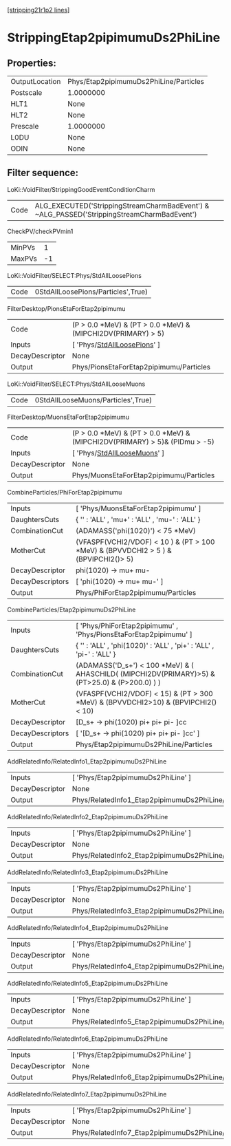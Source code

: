 [[stripping21r1p2 lines]](./stripping21r1p2-index)

# StrippingEtap2pipimumuDs2PhiLine

## Properties:

|                |                                        |
|----------------|----------------------------------------|
| OutputLocation | Phys/Etap2pipimumuDs2PhiLine/Particles |
| Postscale      | 1.0000000                              |
| HLT1           | None                                   |
| HLT2           | None                                   |
| Prescale       | 1.0000000                              |
| L0DU           | None                                   |
| ODIN           | None                                   |

## Filter sequence:

LoKi::VoidFilter/StrippingGoodEventConditionCharm

|      |                                                                                            |
|------|--------------------------------------------------------------------------------------------|
| Code | ALG_EXECUTED('StrippingStreamCharmBadEvent') & ~ALG_PASSED('StrippingStreamCharmBadEvent') |

CheckPV/checkPVmin1

|        |     |
|--------|-----|
| MinPVs | 1   |
| MaxPVs | -1  |

LoKi::VoidFilter/SELECT:Phys/StdAllLoosePions

|      |                                    |
|------|------------------------------------|
| Code | 0StdAllLoosePions/Particles',True) |

FilterDesktop/PionsEtaForEtap2pipimumu

|                 |                                                                                     |
|-----------------|-------------------------------------------------------------------------------------|
| Code            | (P \> 0.0 \*MeV) & (PT \> 0.0 \*MeV) & (MIPCHI2DV(PRIMARY) \> 5)                    |
| Inputs          | [ 'Phys/[StdAllLoosePions](./stripping21r1p2-commonparticles-stdallloosepions)' ] |
| DecayDescriptor | None                                                                                |
| Output          | Phys/PionsEtaForEtap2pipimumu/Particles                                             |

LoKi::VoidFilter/SELECT:Phys/StdAllLooseMuons

|      |                                    |
|------|------------------------------------|
| Code | 0StdAllLooseMuons/Particles',True) |

FilterDesktop/MuonsEtaForEtap2pipimumu

|                 |                                                                                     |
|-----------------|-------------------------------------------------------------------------------------|
| Code            | (P \> 0.0 \*MeV) & (PT \> 0.0 \*MeV) & (MIPCHI2DV(PRIMARY) \> 5)& (PIDmu \> -5)     |
| Inputs          | [ 'Phys/[StdAllLooseMuons](./stripping21r1p2-commonparticles-stdallloosemuons)' ] |
| DecayDescriptor | None                                                                                |
| Output          | Phys/MuonsEtaForEtap2pipimumu/Particles                                             |

CombineParticles/PhiForEtap2pipimumu

|                  |                                                                                        |
|------------------|----------------------------------------------------------------------------------------|
| Inputs           | [ 'Phys/MuonsEtaForEtap2pipimumu' ]                                                  |
| DaughtersCuts    | { '' : 'ALL' , 'mu+' : 'ALL' , 'mu-' : 'ALL' }                                         |
| CombinationCut   | (ADAMASS('phi(1020)') \< 75 \*MeV)                                                     |
| MotherCut        | (VFASPF(VCHI2/VDOF) \< 10 ) & (PT \> 100 \*MeV) & (BPVVDCHI2 \> 5 ) &(BPVIPCHI2()\> 5) |
| DecayDescriptor  | phi(1020) -\> mu+ mu-                                                                  |
| DecayDescriptors | [ 'phi(1020) -\> mu+ mu-' ]                                                          |
| Output           | Phys/PhiForEtap2pipimumu/Particles                                                     |

CombineParticles/Etap2pipimumuDs2PhiLine

|                  |                                                                                                     |
|------------------|-----------------------------------------------------------------------------------------------------|
| Inputs           | [ 'Phys/PhiForEtap2pipimumu' , 'Phys/PionsEtaForEtap2pipimumu' ]                                  |
| DaughtersCuts    | { '' : 'ALL' , 'phi(1020)' : 'ALL' , 'pi+' : 'ALL' , 'pi-' : 'ALL' }                                |
| CombinationCut   | (ADAMASS('D_s+') \< 100 \*MeV) & ( AHASCHILD( (MIPCHI2DV(PRIMARY)\>5) & (PT\>25.0) & (P\>200.0) ) ) |
| MotherCut        | (VFASPF(VCHI2/VDOF) \< 15) & (PT \> 300 \*MeV) & (BPVVDCHI2\>10) & (BPVIPCHI2()\< 10)               |
| DecayDescriptor  | [D_s+ -\> phi(1020) pi+ pi+ pi- ]cc                                                               |
| DecayDescriptors | [ '[D_s+ -\> phi(1020) pi+ pi+ pi- ]cc' ]                                                       |
| Output           | Phys/Etap2pipimumuDs2PhiLine/Particles                                                              |

AddRelatedInfo/RelatedInfo1_Etap2pipimumuDs2PhiLine

|                 |                                                     |
|-----------------|-----------------------------------------------------|
| Inputs          | [ 'Phys/Etap2pipimumuDs2PhiLine' ]                |
| DecayDescriptor | None                                                |
| Output          | Phys/RelatedInfo1_Etap2pipimumuDs2PhiLine/Particles |

AddRelatedInfo/RelatedInfo2_Etap2pipimumuDs2PhiLine

|                 |                                                     |
|-----------------|-----------------------------------------------------|
| Inputs          | [ 'Phys/Etap2pipimumuDs2PhiLine' ]                |
| DecayDescriptor | None                                                |
| Output          | Phys/RelatedInfo2_Etap2pipimumuDs2PhiLine/Particles |

AddRelatedInfo/RelatedInfo3_Etap2pipimumuDs2PhiLine

|                 |                                                     |
|-----------------|-----------------------------------------------------|
| Inputs          | [ 'Phys/Etap2pipimumuDs2PhiLine' ]                |
| DecayDescriptor | None                                                |
| Output          | Phys/RelatedInfo3_Etap2pipimumuDs2PhiLine/Particles |

AddRelatedInfo/RelatedInfo4_Etap2pipimumuDs2PhiLine

|                 |                                                     |
|-----------------|-----------------------------------------------------|
| Inputs          | [ 'Phys/Etap2pipimumuDs2PhiLine' ]                |
| DecayDescriptor | None                                                |
| Output          | Phys/RelatedInfo4_Etap2pipimumuDs2PhiLine/Particles |

AddRelatedInfo/RelatedInfo5_Etap2pipimumuDs2PhiLine

|                 |                                                     |
|-----------------|-----------------------------------------------------|
| Inputs          | [ 'Phys/Etap2pipimumuDs2PhiLine' ]                |
| DecayDescriptor | None                                                |
| Output          | Phys/RelatedInfo5_Etap2pipimumuDs2PhiLine/Particles |

AddRelatedInfo/RelatedInfo6_Etap2pipimumuDs2PhiLine

|                 |                                                     |
|-----------------|-----------------------------------------------------|
| Inputs          | [ 'Phys/Etap2pipimumuDs2PhiLine' ]                |
| DecayDescriptor | None                                                |
| Output          | Phys/RelatedInfo6_Etap2pipimumuDs2PhiLine/Particles |

AddRelatedInfo/RelatedInfo7_Etap2pipimumuDs2PhiLine

|                 |                                                     |
|-----------------|-----------------------------------------------------|
| Inputs          | [ 'Phys/Etap2pipimumuDs2PhiLine' ]                |
| DecayDescriptor | None                                                |
| Output          | Phys/RelatedInfo7_Etap2pipimumuDs2PhiLine/Particles |

